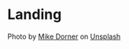 # Landing

Photo by <a href="https://unsplash.com/@dorner?utm_source=unsplash&utm_medium=referral&utm_content=creditCopyText">Mike Dorner</a> on <a href="https://unsplash.com/s/photos/random?utm_source=unsplash&utm_medium=referral&utm_content=creditCopyText">Unsplash</a>
  